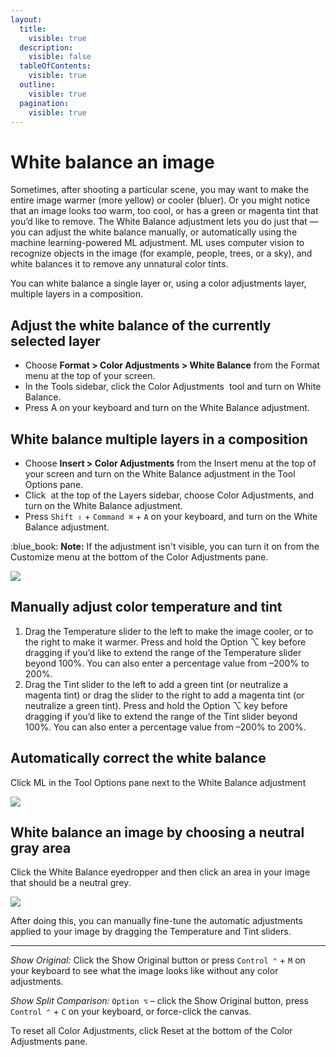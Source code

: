 ```yaml
---
layout:
  title:
    visible: true
  description:
    visible: false
  tableOfContents:
    visible: true
  outline:
    visible: true
  pagination:
    visible: true
---
```


# White balance an image

Sometimes, after shooting a particular scene, you may want to make the entire image warmer (more yellow) or cooler (bluer). Or you might notice that an image looks too warm, too cool, or has a green or magenta tint that you’d like to remove. The White Balance adjustment lets you do just that — you can adjust the white balance manually, or automatically using the machine learning-powered ML adjustment. ML uses computer vision to recognize objects in the image (for example, people, trees, or a sky), and white balances it to remove any unnatural color tints.

You can white balance a single layer or, using a color adjustments layer, multiple layers in a composition.

## Adjust the white balance of the currently selected layer

* Choose **Format > Color Adjustments > White Balance** from the Format menu at the top of your screen.
* In the Tools sidebar, click the Color Adjustments <img src="https://help.pixelmator.com/pixelmator-pro/3.5/assets/English/1581000192000.png" alt="" data-size="line"> tool and turn on White Balance.
* Press A on your keyboard and turn on the White Balance adjustment.

## White balance multiple layers in a composition

* Choose **Insert > Color Adjustments** from the Insert menu at the top of your screen and turn on the White Balance adjustment in the Tool Options pane.
* Click <img src="https://help.pixelmator.com/pixelmator-pro/3.5/assets/English/1648724547000.png" alt="" data-size="line"> at the top of the Layers sidebar, choose Color Adjustments, and turn on the White Balance adjustment.
* Press `Shift ⇧` + `Command ⌘` + `A` on your keyboard, and turn on the White Balance adjustment.

:blue\_book: **Note:** If the adjustment isn't visible, you can turn it on from the Customize menu at the bottom of the Color Adjustments pane.

![](https://help.pixelmator.com/pixelmator-pro/3.5/assets/English/1655991133000.jpeg)

## Manually adjust color temperature and tint

1. Drag the Temperature slider to the left to make the image cooler, or to the right to make it warmer. Press and hold the Option ⌥ key before dragging if you’d like to extend the range of the Temperature slider beyond 100%. You can also enter a percentage value from –200% to 200%.
2. Drag the Tint slider to the left to add a green tint (or neutralize a magenta tint) or drag the slider to the right to add a magenta tint (or neutralize a green tint). Press and hold the Option ⌥ key before dragging if you’d like to extend the range of the Tint slider beyond 100%. You can also enter a percentage value from –200% to 200%.

## Automatically correct the white balance

Click ML in the Tool Options pane next to the White Balance adjustment

![](https://help.pixelmator.com/pixelmator-pro/3.5/assets/English/1655990995000.jpeg)

## White balance an image by choosing a neutral gray area

Click the White Balance eyedropper and then click an area in your image that should be a neutral grey.

![](https://help.pixelmator.com/pixelmator-pro/3.5/assets/English/1655990975000.jpeg)

After doing this, you can manually fine-tune the automatic adjustments applied to your image by dragging the Temperature and Tint sliders.

***

_Show Original:_ Click the Show Original button or press `Control ⌃` + `M` on your keyboard to see what the image looks like without any color adjustments.

_Show Split Comparison:_ `Option ⌥` – click the Show Original button, press `Control ⌃` + `C` on your keyboard, or force-click the canvas.

To reset all Color Adjustments, click Reset at the bottom of the Color Adjustments pane.
